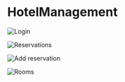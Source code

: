 # HotelManagement

![Login](https://user-images.githubusercontent.com/87676772/126246822-0368a67a-cb72-4b87-b251-54ab88eeae84.png)

![Reservations](https://user-images.githubusercontent.com/87676772/126246882-24cc5924-d566-4f94-8c5f-70da7714becd.png)

![Add reservation](https://user-images.githubusercontent.com/87676772/126246947-b6e457fb-6689-4db9-bedc-7eb83ec3f72a.png)

![Rooms](https://user-images.githubusercontent.com/87676772/126246960-637a6ebe-9c1e-474c-ba54-15572a680856.png)
